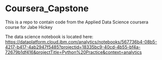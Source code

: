 # Coursera_Capstone
This is a repo to contain code from the Applied Data Science coursera course for Jabe Hickey

The data science notebook is located here:  https://dataplatform.cloud.ibm.com/analytics/notebooks/567736b4-08b5-4217-b417-4ab2947f5485?projectid=18335bc9-40cd-4b55-bf4a-72679b1df416&projectTitle=Python%20Practice&context=analytics
